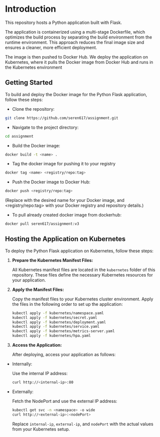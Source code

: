 # Introduction

This repository hosts a Python application built with Flask. 

The application is containerized using a multi-stage Dockerfile, which optimizes the build process by separating the build environment from the runtime environment. This approach reduces the final image size and ensures a cleaner, more efficient deployment.

The image is then pushed to Docker Hub. We deploy the application on Kubernetes, where it pulls the Docker image from Docker Hub and runs in the Kubernetes environment

## Getting Started 

To build and deploy the Docker image for the Python Flask application, follow these steps:

- Clone the repository: 
```bash
git clone https://github.com/seren617/assignment.git
```
- Navigate to the project directory:
```bash
cd assignment
```
- Build the Docker image:
```bash
docker build -t <name> .
```
- Tag the docker image for pushing it to your registry
```bash
docker tag <name> <registry/repo:tag>
```
- Push the Docker image to Docker Hub:
```bash
docker push <registry/repo:tag>
```
(Replace <name> with the desired name for your Docker image, and <registry/repo:tag> with your Docker registry and repository details.)

- To pull already created docker image from dockerhub:
```bash
docker pull seren617/assignment:v3
```

## Hosting the Application on Kubernetes

To deploy the Python Flask application on Kubernetes, follow these steps:

1. **Prepare the Kubernetes Manifest Files:**

   All Kubernetes manifest files are located in the `kubernetes` folder of this repository. These files define the necessary Kubernetes resources for your application.

2. **Apply the Manifest Files:**

   Copy the manifest files to your Kubernetes cluster environment. Apply the files in the following order to set up the application:

   ```bash
   kubectl apply -f kubernetes/namespace.yaml
   kubectl apply -f kubernetes/secret.yaml
   kubectl apply -f kubernetes/deployment.yaml
   kubectl apply -f kubernetes/service.yaml
   kubectl apply -f kubernetes/metrics-server.yaml
   kubectl apply -f kubernetes/hpa.yaml
   ```
3. **Access the Application:**

    After deploying, access your application as follows:

- Internally:

  Use the internal IP address:
  ```bash
  curl http://<internal-ip>:80
  ```
- Externally:

  Fetch the NodePort and use the external IP address:
  ```bash
  kubectl get svc -n <namespace> -o wide
  curl http://<external-ip>:<nodePort>
  ```
  Replace `internal-ip`, `external-ip`, and `nodePort` with the actual values from your Kubernetes setup.


